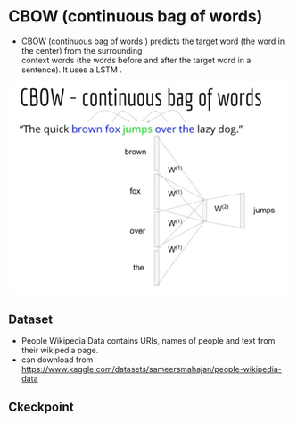 # CBOW (continuous bag of words)
 - CBOW (continuous bag of words ) predicts the target word (the word in the center) from the surrounding   
   context words (the words before and after the target word in a sentence). It uses a LSTM .

![Model](model.PNG)


## Dataset
- People Wikipedia Data contains URIs, names of people and text from their wikipedia page.
- can download from https://www.kaggle.com/datasets/sameersmahajan/people-wikipedia-data




## Ckeckpoint